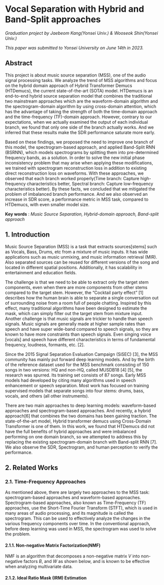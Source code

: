 # Vocal Separation with Hybrid and Band-Split approaches

*Graduation project by Jaebeom Kang(Yonsei Univ.) & Wooseok Shin(Yonsei Univ.)*

*This paper was submitted to Yonsei University on June 14th in 2023.*

## Abstract

  This project is about music source separation (MSS), one of the audio signal processing tasks. We analyze the trend of MSS algorithms and focus on the hybrid domain approach of Hybrid Transformer Demucs (HTDemucs), the current state-of-the-art (SOTA) model. HTDemucs is an end-to-end hybrid source separation model that combines the traditional two mainstream approaches which are the waveform-domain algorithm and the spectrogram-domain algorithm by using cross-domain attention, which has the advantage of taking the strength of both the time-domain approach and the time-frequency (TF)-domain approach. However, contrary to our expectations, when we actually examined the output of each individual branch, we found that only one side of the branch actually works. And we inferred that these results make the SDR performance saturate more early.

  Based on these findings, we proposed the need to improve one branch of this model, the spectrogram-based approach, and applied Band-Split RNN (BSRNN), which models spectrograms by splitting them into pre-determined frequency bands, as a solution. In order to solve the new initial phase inconsistency problem that may arise when applying these modifications, we trained with spectrogram reconstruction loss in addition to existing direct reconstruction loss on waveforms. With these approaches, we observed that each branch worked properly(Time branch: Capture high-frequency characteristics better, Spectral branch: Capture low-frequency characteristics better). By these facts, we concluded that we mitigated the problem of imbalanced branch performance. And we also observed an increase in SDR score, a performance metric in MSS task, compared to HTDemucs, with even smaller model size.

**Key words** : *Music Source Separation, Hybrid-domain approach, Band-split approach*



## 1. Introduction

Music Source Separation (MSS) is a task that extracts sources[stems] such as Vocals, Bass, Drums, etc from a mixture of music inputs. It has wide applications such as music unmixing, and music information retrieval (MIR). Also separated sources can be reused for different versions of the song and located in different spatial positions. Additionally, it has scalability in entertainment and education fields.

The challenge is that we need to be able to extract only the target stem components, even when there are more components from other stems compared to the target stem. However, the “Cocktail party effect” [1] describes how the human brain is able to separate a single conversation out of surrounding noise from a room full of people chatting. Inspired by this effect, many traditional algorithms have been designed to estimate the mask, which can simply filter out the target stem from mixture input. Another challenge is that music signals are trickier to handle than speech signals. Music signals are generally made at higher sample rates than speech and have super wide-band compared to speech signals, so they are known to have more constraints than speech signals. Even singing voice [vocals] and speech have different characteristics in terms of fundamental frequency, loudness, formants, etc. [2]. 

Since the 2015 Signal Separation Evaluation Campaign (SiSEC) [3], the MSS community has mainly put forward deep learning models. And by the birth of the reference dataset used for the MSS benchmark consisting of 150 songs in two versions: HQ and non-HQ, called MUSDB18 [4] [5], the research was spurred. Its training set consists of 87 songs. Early MSS models had developed by citing many algorithms used in speech enhancement or speech separation. Most work has focused on training supervised models that separate songs into four stems: drums, bass, vocals, and others (all other instruments). 

There are two main approaches to deep learning models: waveform-based approaches and spectrogram-based approaches. And recently, a hybrid approach[6] that combines the two domains has been gaining traction. The state-of-the-art model, Hybrid transformer demucs using Cross-Domain Transformer is one of them. In this work, we found that HTDemucs did not have the full benefits of hybrid approaches and were imbalanced performing on one domain branch, so we attempted to address this by replacing the existing spectrogram-domain branch with Band-split RNN [7]. We also observe the SDR, Spectrogram, and human perception to verify the performance.



## 2. Related Works

### 2.1. Time-Frequency Approaches

As mentioned above, there are largely two approaches to the MSS task: spectrogram-based approaches and waveform-based approaches.  Spectrogram-based approaches, also known as Time-Frequency (TF) approaches, use the Short-Time Fourier Transform (STFT), which is used in many areas of audio processing, and its magnitude is called the spectrogram. This can be used to effectively analyze the changes in the various frequency components over time. In the conventional approach, before deep learning was used in MSS, the spectrogram was used to solve the problem.

#### 2.1.1. Non-negative Matrix Factorization(NMF)

NMF is an algorithm that decomposes a non-negative matrix $V$ into non-negative factors $B$, and $W$ as shown below, and is known to be effective when analyzing multivariate data.

#### 2.1.2. Ideal Ratio Mask (IRM) Estimation

